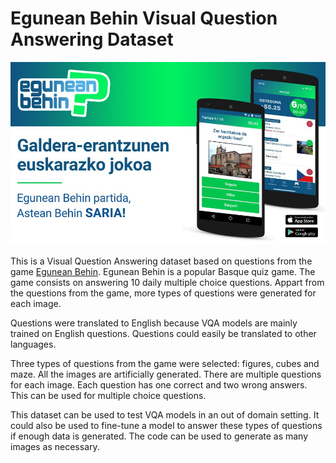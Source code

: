 # Egunean Behin Visual Question Answering Dataset

![Egunean Behin](egunean_behin.jpeg)

This is a Visual Question Answering dataset based on questions from the game [Egunean Behin](https://www.codesyntax.com/eu/proiektuak/egunean-behin). Egunean Behin is a popular Basque quiz game. The game consists on answering 10 daily multiple choice questions. Appart from the questions from the game, more types of questions were generated for each image.

Questions were translated to English because VQA models are mainly trained on English questions. Questions could easily be translated to other languages.

Three types of questions from the game were selected: figures, cubes and maze. All the images are artificially generated. There are multiple questions for each image. Each question has one correct and two wrong answers. This can be used for multiple choice questions.

This dataset can be used to test VQA models in an out of domain setting. It could also be used to fine-tune a model to answer these types of questions if enough data is generated. The code can be used to generate as many images as necessary.